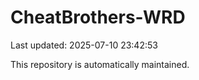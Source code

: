 # CheatBrothers-WRD

Last updated: 2025-07-10 23:42:53

This repository is automatically maintained.
